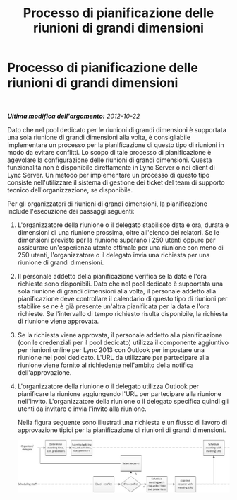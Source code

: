 ﻿---
title: Processo di pianificazione delle riunioni di grandi dimensioni
TOCTitle: Processo di pianificazione delle riunioni di grandi dimensioni
ms:assetid: de267458-885f-4176-a8d7-1a218e67640e
ms:mtpsurl: https://technet.microsoft.com/it-it/library/JJ205334(v=OCS.15)
ms:contentKeyID: 49302194
ms.date: 08/24/2015
mtps_version: v=OCS.15
ms.translationtype: HT
---

# Processo di pianificazione delle riunioni di grandi dimensioni

 

_**Ultima modifica dell'argomento:** 2012-10-22_

Dato che nel pool dedicato per le riunioni di grandi dimensioni è supportata una sola riunione di grandi dimensioni alla volta, è consigliabile implementare un processo per la pianificazione di questo tipo di riunioni in modo da evitare conflitti. Lo scopo di tale processo di pianificazione è agevolare la configurazione delle riunioni di grandi dimensioni. Questa funzionalità non è disponibile direttamente in Lync Server o nei client di Lync Server. Un metodo per implementare un processo di questo tipo consiste nell'utilizzare il sistema di gestione dei ticket del team di supporto tecnico dell'organizzazione, se disponibile.

Per gli organizzatori di riunioni di grandi dimensioni, la pianificazione include l'esecuzione dei passaggi seguenti:

1.  L'organizzatore della riunione o il delegato stabilisce data e ora, durata e dimensioni di una riunione prossima, oltre all'elenco dei relatori. Se le dimensioni previste per la riunione superano i 250 utenti oppure per assicurare un'esperienza utente ottimale per una riunione con meno di 250 utenti, l'organizzatore o il delegato invia una richiesta per una riunione di grandi dimensioni.

2.  Il personale addetto della pianificazione verifica se la data e l'ora richieste sono disponibili. Dato che nel pool dedicato è supportata una sola riunione di grandi dimensioni alla volta, il personale addetto alla pianificazione deve controllare il calendario di questo tipo di riunioni per stabilire se ne è già presente un'altra pianificata per la data e l'ora richieste. Se l'intervallo di tempo richiesto risulta disponibile, la richiesta di riunione viene approvata.

3.  Se la richiesta viene approvata, il personale addetto alla pianificazione (con le credenziali per il pool dedicato) utilizza il componente aggiuntivo per riunioni online per Lync 2013 con Outlook per impostare una riunione nel pool dedicato. L'URL da utilizzare per partecipare alla riunione viene fornito al richiedente nell'ambito della notifica dell'approvazione.

4.  L'organizzatore della riunione o il delegato utilizza Outlook per pianificare la riunione aggiungendo l'URL per partecipare alla riunione nell'invito. L'organizzatore della riunione o il delegato specifica quindi gli utenti da invitare e invia l'invito alla riunione.
    
    Nella figura seguente sono illustrati una richiesta e un flusso di lavoro di approvazione tipici per la pianificazione di riunioni di grandi dimensioni.
    
    ![Flusso di lavoro per la pianificazione di una conferenza](images/JJ205334.5d8b1f62-1dc3-47bf-bf8f-be2d8899ab9d(OCS.15).jpg "Flusso di lavoro per la pianificazione di una conferenza")

